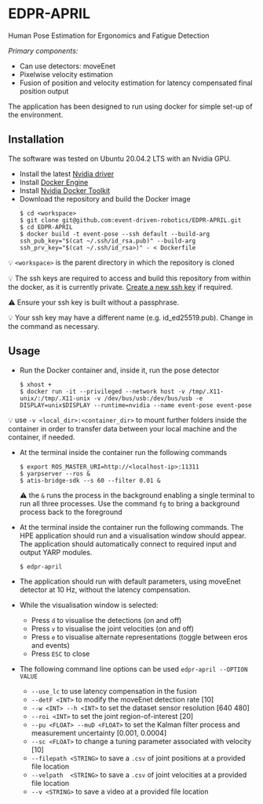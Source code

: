 # EDPR-APRIL

Human Pose Estimation for Ergonomics and Fatigue Detection


*Primary components:*
- Can use detectors: moveEnet
- Pixelwise velocity estimation
- Fusion of position and velocity estimation for latency compensated final position output

The application has been designed to run using docker for simple set-up of the environment.

## Installation
The software was tested on Ubuntu 20.04.2 LTS with an Nvidia GPU.

- Install the latest [Nvidia driver](https://github.com/NVIDIA/nvidia-docker/wiki/Frequently-Asked-Questions#how-do-i-install-the-nvidia-driver)
- Install [Docker Engine](https://docs.docker.com/engine/install/ubuntu)
- Install [Nvidia Docker Toolkit](https://docs.nvidia.com/datacenter/cloud-native/container-toolkit/install-guide.html#docker)
- Download the repository and build the Docker image
    ```shell
    $ cd <workspace>
    $ git clone git@github.com:event-driven-robotics/EDPR-APRIL.git
    $ cd EDPR-APRIL
    $ docker build -t event-pose --ssh default --build-arg ssh_pub_key="$(cat ~/.ssh/id_rsa.pub)" --build-arg ssh_prv_key="$(cat ~/.ssh/id_rsa>)" - < Dockerfile
    ```
:bulb: `<workspace>` is the parent directory in which the repository is cloned

:bulb: The ssh keys are required to access and build this repository from within the docker, as it is currently private. [Create a new ssh key](https://docs.github.com/en/github/authenticating-to-github/connecting-to-github-with-ssh/generating-a-new-ssh-key-and-adding-it-to-the-ssh-agent) if required.

:warning: Ensure your ssh key is built without a passphrase.

:bulb: Your ssh key may have a different name (e.g. id_ed25519.pub). Change in the command as necessary.

## Usage
- Run the Docker container and, inside it, run the pose detector
    ```shell
    $ xhost +
    $ docker run -it --privileged --network host -v /tmp/.X11-unix/:/tmp/.X11-unix -v /dev/bus/usb:/dev/bus/usb -e DISPLAY=unix$DISPLAY --runtime=nvidia --name event-pose event-pose
    ```

:bulb: use `-v <local_dir>:<container_dir>` to mount further folders inside the container in order to transfer data between your local machine and the container, if needed.

- At the terminal inside the container run the following commands
  ```shell
  $ export ROS_MASTER_URI=http://<localhost-ip>:11311
  $ yarpserver --ros &
  $ atis-bridge-sdk --s 60 --filter 0.01 &
  ```
  :warning: the `&` runs the process in the background enabling a single terminal to run all three processes. Use the command `fg` to bring a background process back to the foreground

- At the terminal inside the container run the following commands. The HPE application should run and a visualisation window should appear. The application should automatically connect to required input and output YARP modules.
  ```shell 
  $ edpr-april
  ```

- The application should run with default parameters, using moveEnet detector at 10 Hz, without the latency compensation.

- While the visualisation window is selected:
  - Press `d` to visualise the detections (on and off)
  - Press `v` to visualise the joint velocities (on and off)
  - Press `e` to visualise alternate representations (toggle between eros and events)
  - Press `ESC` to close

- The following command line options can be used `edpr-april --OPTION VALUE`
  - `--use_lc` to use latency compensation in the fusion
  - `--detF <INT>` to modify the moveEnet detection rate [10]
  - `--w <INT> --h <INT>` to set the dataset sensor resolution [640 480]
  - `--roi <INT>` to set the joint region-of-interest [20]
  - `--pu <FLOAT> --muD <FLOAT>` to set the Kalman filter process and measurement uncertainty [0.001, 0.0004]
  - `--sc <FLOAT>` to change a tuning parameter associated with velocity [10]
  - `--filepath <STRING>` to save a `.csv` of joint positions at a provided file location
  - `--velpath  <STRING>` to save a `.csv` of joint velocities at a provided file location
  - `--v <STRING>` to save a video at a provided file location

